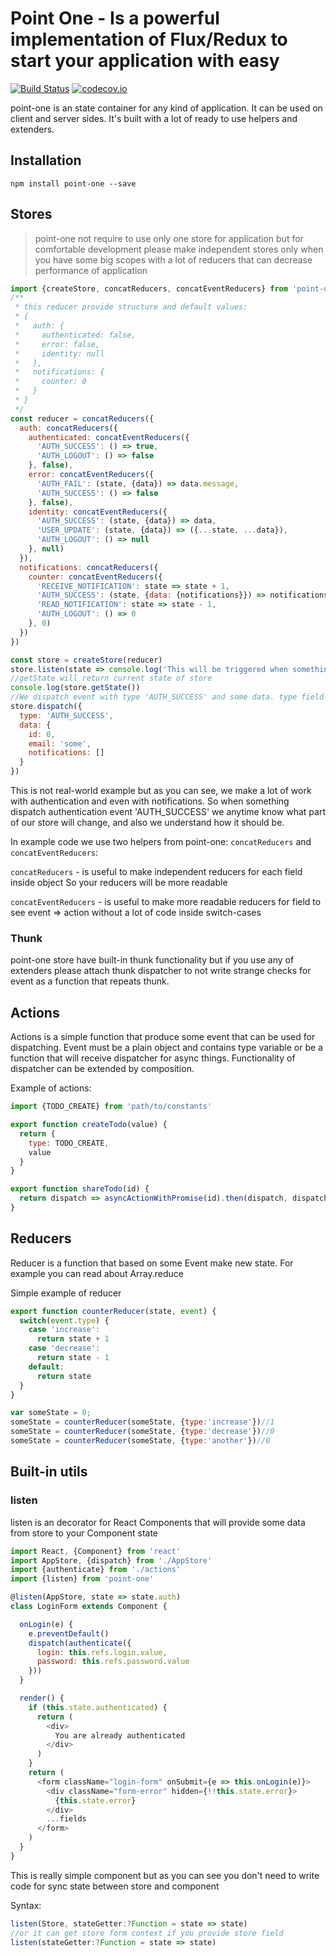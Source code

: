 # Point One - Is a powerful implementation of Flux/Redux to start your application with easy
[![Build Status](https://travis-ci.org/Kr0na/point-one.svg?branch=master)](https://travis-ci.org/Kr0na/point-one)
[![codecov.io](https://codecov.io/github/Kr0na/point-one/coverage.svg?branch=master)](https://codecov.io/github/Kr0na/point-one?branch=master)

point-one is an state container for any kind of application. It can be used on client and server sides.
It's built with a lot of ready to use helpers and extenders.

## Installation

```
npm install point-one --save
```

## Stores
>point-one not require to use only one store for application but for comfortable development please make independent stores only when you have some big scopes with a lot of reducers that can decrease performance of application

```js
import {createStore, concatReducers, concatEventReducers} from 'point-one'
/**
 * this reducer provide structure and default values:
 * {
 *   auth: {
 *     authenticated: false,
 *     error: false,
 *     identity: null
 *   },
 *   notifications: {
 *     counter: 0
 *   }
 * }
 */
const reducer = concatReducers({
  auth: concatReducers({
    authenticated: concatEventReducers({
      'AUTH_SUCCESS': () => true,
      'AUTH_LOGOUT': () => false
    }, false),
    error: concatEventReducers({
      'AUTH_FAIL': (state, {data}) => data.message,
      'AUTH_SUCCESS': () => false
    }, false),
    identity: concatEventReducers({
      'AUTH_SUCCESS': (state, {data}) => data,
      'USER_UPDATE': (state, {data}) => ({...state, ...data}),
      'AUTH_LOGOUT': () => null
    }, null)
  }),
  notifications: concatReducers({
    counter: concatEventReducers({
      'RECEIVE_NOTIFICATION': state => state + 1,
      'AUTH_SUCCESS': (state, {data: {notifications}}) => notifications.length,
      'READ_NOTIFICATION': state => state - 1,
      'AUTH_LOGOUT': () => 0
    }, 0)
  })
})

const store = createStore(reducer)
store.listen(state => console.log('This will be triggered when something was changed in store', state))
//getState will return current state of store
console.log(store.getState())
//We dispatch event with type 'AUTH_SUCCESS' and some data. type field is required
store.dispatch({
  type: 'AUTH_SUCCESS',
  data: {
    id: 0,
    email: 'some',
    notifications: []
  }
})
```

This is not real-world example but as you can see, we make a lot of work with authentication and even with notifications.
So when something dispatch authentication event 'AUTH_SUCCESS' we anytime know what part of our store will change, and also
we understand how it should be.

In example code we use two helpers from point-one: `concatReducers` and `concatEventReducers`:

`concatReducers` - is useful to make independent reducers for each field inside object So your reducers will be more readable

`concatEventReducers` - is useful to make more readable reducers for field to see event => action without a lot of code inside switch-cases

### Thunk
point-one store have built-in thunk functionality but if you use any of extenders please attach thunk dispatcher to not write strange checks for event as a function that repeats thunk.

## Actions
Actions is a simple function that produce some event that can be used for dispatching.
Event must be a plain object and contains type variable or be a function that will
receive dispatcher for async things. Functionality of dispatcher can be extended by
composition.

Example of actions:
```js
import {TODO_CREATE} from 'path/to/constants'

export function createTodo(value) {
  return {
    type: TODO_CREATE,
    value
  }
}

export function shareTodo(id) {
  return dispatch => asyncActionWithPromise(id).then(dispatch, dispatch)
}
```

## Reducers
Reducer is a function that based on some Event make new state. For example you can
read about Array.reduce

Simple example of reducer

```js
export function counterReducer(state, event) {
  switch(event.type) {
    case 'increase':
      return state + 1
    case 'decrease':
      return state - 1
    default:
      return state
  }
}

var someState = 0;
someState = counterReducer(someState, {type:'increase'})//1
someState = counterReducer(someState, {type:'decrease'})//0
someState = counterReducer(someState, {type:'another'})//0
```

## Built-in utils

### listen

listen is an decorator for React Components that will provide some data from store to your Component state

```js
import React, {Component} from 'react'
import AppStore, {dispatch} from './AppStore'
import {authenticate} from './actions'
import {listen} from 'point-one'

@listen(AppStore, state => state.auth)
class LoginForm extends Component {

  onLogin(e) {
    e.preventDefault()
    dispatch(authenticate({
      login: this.refs.login.value,
      password: this.refs.password.value
    }))
  }

  render() {
    if (this.state.authenticated) {
      return (
        <div>
          You are already authenticated
        </div>
      )
    }
    return (
      <form className="login-form" onSubmit={e => this.onLogin(e)}>
        <div className="form-error" hidden={!!this.state.error}>
          {this.state.error}
        </div>
        ...fields
      </form>
    )
  }
}
```

This is really simple component but as you can see you don't need to write code for sync state between store and component

Syntax:

```js
listen(Store, stateGetter:?Function = state => state)
//or it can get store form context if you provide store field
listen(stateGetter:?Function = state => state)
```
